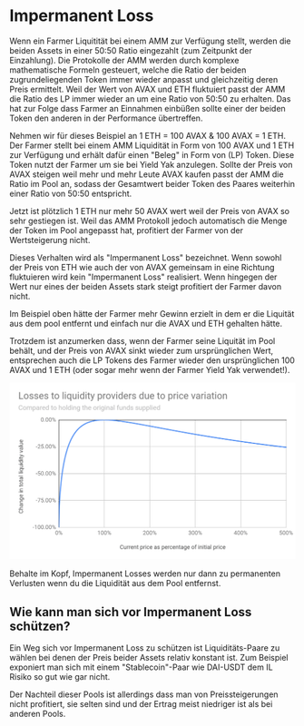 # Impermanent Loss

Wenn ein Farmer Liquitität bei einem AMM zur Verfügung stellt, werden die beiden Assets in einer 50:50 Ratio eingezahlt \(zum Zeitpunkt der Einzahlung\). Die Protokolle der AMM werden durch komplexe mathematische Formeln gesteuert, welche die Ratio der beiden zugrundeliegenden Token immer wieder anpasst und gleichzeitig deren Preis ermittelt. Weil der Wert von AVAX und ETH fluktuiert passt der AMM die Ratio des LP immer wieder an um eine Ratio von 50:50 zu erhalten. Das hat zur Folge dass Farmer an Einnahmen einbüßen sollte einer der beiden Token den anderen in der Performance übertreffen.

Nehmen wir für dieses Beispiel an 1 ETH = 100 AVAX & 100 AVAX = 1 ETH. Der Farmer stellt bei einem AMM Liquidität in Form von 100 AVAX und 1 ETH zur Verfügung und erhält dafür einen "Beleg" in Form von \(LP\) Token. Diese Token nutzt der Farmer um sie bei Yield Yak anzulegen. Sollte der Preis von AVAX steigen weil mehr und mehr Leute AVAX kaufen passt der AMM die Ratio im Pool an, sodass der Gesamtwert beider Token des Paares weiterhin einer Ratio von 50:50 entspricht.

Jetzt ist plötzlich 1 ETH nur mehr 50 AVAX wert weil der Preis von AVAX so sehr gestiegen ist. Weil das AMM Protokoll jedoch automatisch die Menge der Token im Pool angepasst hat, profitiert der Farmer von der Wertsteigerung nicht.

Dieses Verhalten wird als "Impermanent Loss" bezeichnet. Wenn sowohl der Preis von ETH wie auch der von AVAX gemeinsam in eine Richtung fluktuieren wird kein "Impermanent Loss" realisiert. Wenn hingegen der Wert nur eines der beiden Assets stark steigt profitiert der Farmer davon nicht.

Im Beispiel oben hätte der Farmer mehr Gewinn erzielt in dem er die Liquität aus dem pool entfernt und einfach nur die AVAX und ETH gehalten hätte.

Trotzdem ist anzumerken dass, wenn der Farmer seine Liquität im Pool behält, und der Preis von AVAX sinkt wieder zum ursprünglichen Wert, entsprechen auch die LP Tokens des Farmer wieder den ursprünglichen 100 AVAX und 1 ETH \(oder sogar mehr wenn der Farmer Yield Yak verwendet!\).

![](../../.gitbook/assets/il-graph.png)

Behalte im Kopf, Impermanent Losses werden nur dann zu permanenten Verlusten wenn du die Liquidität aus dem Pool entfernst.

## Wie kann man sich vor Impermanent Loss schützen?

Ein Weg sich vor Impermanent Loss zu schützen ist Liquiditäts-Paare zu wählen bei denen der Preis beider Assets relativ konstant ist. Zum Beispiel  exponiert man sich mit einem "Stablecoin"-Paar wie DAI-USDT dem IL Risiko so gut wie gar nicht.

Der Nachteil dieser Pools ist allerdings dass man von Preissteigerungen nicht profitiert, sie selten sind und der Ertrag meist niedriger ist als bei anderen Pools.

